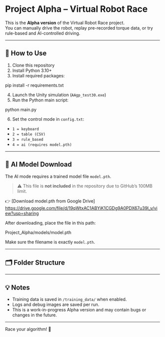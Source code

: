 # Project Alpha – Virtual Robot Race

This is the **Alpha version** of the Virtual Robot Race project.  
You can manually drive the robot, replay pre-recorded torque data, or try rule-based and AI-controlled driving.

---

## 🚀 How to Use

1. Clone this repository
2. Install Python 3.10+
3. Install required packages:

pip install -r requirements.txt

4. Launch the Unity simulation (`AAgp_test30.exe`)
5. Run the Python main script:

python main.py

6. Set the control mode in `config.txt`:
- `1 = keyboard`
- `2 = table (CSV)`
- `3 = rule_based`
- `4 = ai (requires model.pth)`

---

## 🧠 AI Model Download

The AI mode requires a trained model file `model.pth`.

> ⚠️ This file is **not included** in the repository due to GitHub’s 100MB limit.

👉 [Download model.pth from Google Drive] https://drive.google.com/file/d/19qWtxAC1ABYiK1CGDg9A0PDX67u39I_v/view?usp=sharing


After downloading, place the file in this path:

Project_Alpha/models/model.pth



Make sure the filename is exactly `model.pth`.

---

## 🗂 Folder Structure




---

## 💡 Notes

- Training data is saved in `/training_data/` when enabled.
- Logs and debug images are saved per run.
- This is a work-in-progress Alpha version and may contain bugs or changes in the future.

---

Race your algorithm! 🏁

